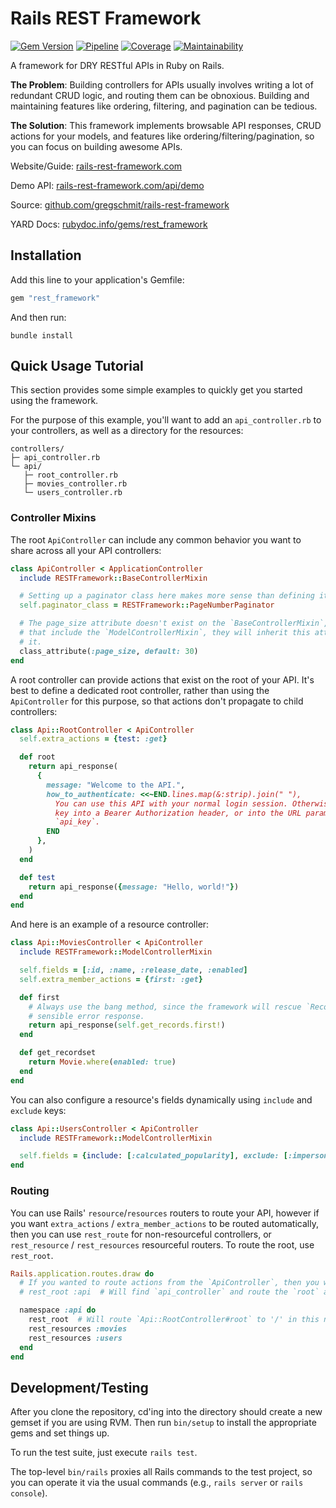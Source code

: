 # Rails REST Framework

[![Gem Version](https://badge.fury.io/rb/rest_framework.svg)](https://badge.fury.io/rb/rest_framework)
[![Pipeline](https://github.com/gregschmit/rails-rest-framework/actions/workflows/pipeline.yml/badge.svg)](https://github.com/gregschmit/rails-rest-framework/actions/workflows/pipeline.yml)
[![Coverage](https://coveralls.io/repos/github/gregschmit/rails-rest-framework/badge.svg?branch=master)](https://coveralls.io/github/gregschmit/rails-rest-framework?branch=master)
[![Maintainability](https://api.codeclimate.com/v1/badges/ba5df7706cb544d78555/maintainability)](https://codeclimate.com/github/gregschmit/rails-rest-framework/maintainability)

A framework for DRY RESTful APIs in Ruby on Rails.

**The Problem**: Building controllers for APIs usually involves writing a lot of redundant CRUD
logic, and routing them can be obnoxious. Building and maintaining features like ordering,
filtering, and pagination can be tedious.

**The Solution**: This framework implements browsable API responses, CRUD actions for your models,
and features like ordering/filtering/pagination, so you can focus on building awesome APIs.

Website/Guide: [rails-rest-framework.com](https://rails-rest-framework.com)

Demo API: [rails-rest-framework.com/api/demo](https://rails-rest-framework.com/api/demo)

Source: [github.com/gregschmit/rails-rest-framework](https://github.com/gregschmit/rails-rest-framework)

YARD Docs: [rubydoc.info/gems/rest_framework](https://rubydoc.info/gems/rest_framework)

## Installation

Add this line to your application's Gemfile:

```ruby
gem "rest_framework"
```

And then run:

```shell
bundle install
```

## Quick Usage Tutorial

This section provides some simple examples to quickly get you started using the framework.

For the purpose of this example, you'll want to add an `api_controller.rb` to your controllers, as
well as a directory for the resources:

```text
controllers/
├─ api_controller.rb
└─ api/
   ├─ root_controller.rb
   ├─ movies_controller.rb
   └─ users_controller.rb
```

### Controller Mixins

The root `ApiController` can include any common behavior you want to share across all your API
controllers:

```ruby
class ApiController < ApplicationController
  include RESTFramework::BaseControllerMixin

  # Setting up a paginator class here makes more sense than defining it on every child controller.
  self.paginator_class = RESTFramework::PageNumberPaginator

  # The page_size attribute doesn't exist on the `BaseControllerMixin`, but for child controllers
  # that include the `ModelControllerMixin`, they will inherit this attribute and will not overwrite
  # it.
  class_attribute(:page_size, default: 30)
end
```

A root controller can provide actions that exist on the root of your API. It's best to define a
dedicated root controller, rather than using the `ApiController` for this purpose, so that actions
don't propagate to child controllers:

```ruby
class Api::RootController < ApiController
  self.extra_actions = {test: :get}

  def root
    return api_response(
      {
        message: "Welcome to the API.",
        how_to_authenticate: <<~END.lines.map(&:strip).join(" "),
          You can use this API with your normal login session. Otherwise, you can insert your API
          key into a Bearer Authorization header, or into the URL parameters with the name
          `api_key`.
        END
      },
    )
  end

  def test
    return api_response({message: "Hello, world!"})
  end
end
```

And here is an example of a resource controller:

```ruby
class Api::MoviesController < ApiController
  include RESTFramework::ModelControllerMixin

  self.fields = [:id, :name, :release_date, :enabled]
  self.extra_member_actions = {first: :get}

  def first
    # Always use the bang method, since the framework will rescue `RecordNotFound` and return a
    # sensible error response.
    return api_response(self.get_records.first!)
  end

  def get_recordset
    return Movie.where(enabled: true)
  end
end
```

You can also configure a resource's fields dynamically using `include` and `exclude` keys:

```ruby
class Api::UsersController < ApiController
  include RESTFramework::ModelControllerMixin

  self.fields = {include: [:calculated_popularity], exclude: [:impersonation_token]}
end
```

### Routing

You can use Rails' `resource`/`resources` routers to route your API, however if you want
`extra_actions` / `extra_member_actions` to be routed automatically, then you can use `rest_route`
for non-resourceful controllers, or `rest_resource` / `rest_resources` resourceful routers. To route
the root, use `rest_root`.

```ruby
Rails.application.routes.draw do
  # If you wanted to route actions from the `ApiController`, then you would use this:
  # rest_root :api  # Will find `api_controller` and route the `root` action to '/api'.

  namespace :api do
    rest_root  # Will route `Api::RootController#root` to '/' in this namespace ('/api').
    rest_resources :movies
    rest_resources :users
  end
end
```

## Development/Testing

After you clone the repository, cd'ing into the directory should create a new gemset if you are
using RVM. Then run `bin/setup` to install the appropriate gems and set things up.

To run the test suite, just execute `rails test`.

The top-level `bin/rails` proxies all Rails commands to the test project, so you can operate it via
the usual commands (e.g., `rails server` or `rails console`).
